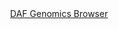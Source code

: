 <div id="DAF_Genomics_Browser" align="center">
  <a href="https://ink-blot.github.io/?sessionURL=blob:zZVbb6M4GIb_yspXuxIhNocQcjdJ2tKcmiaZNM1ohAwYcAI2wQ40qfrfx80204sdqe1qD5UQwuY1_r73fSweQUVKQTkDHWDoyNZtoAGR8nqO8yIjE5wTAToxzgTRQEliUhIWEtB5BDEWEn.djdTCVMpCdJrNCMeNhDCe01DowtRx0RB8L1OipA1Dxzk.coZroYc8V2KJmzgrUs4Eb.IwJEI0YLMgLPFrrG7nd_7pk8TP95mkp119VYQqLNJjrKqlLCIPbxTynp0TxzO3Y6NY2w.3rH2Bvsr7wxzzy6B7XIZ3m5t6tOvNoulqOLiKBV1UpG9l7peUtuB17k2SfVk0I2_m3ac7zHvQuHa5uRms7OL2yqvqybBnGOuLwKsuj5t7aDp95KFJMr.yB2aSiO423hljqRqi4EkDGQ_3ynYQpiVyOrYG25Zm2W7j.cnWXNtVbZecgs637xqQJQ63Sv3tEchDobIBguz2p5g0wMuIlKDTcCF0kOsatuVY0HXRk_YI9mX2D4eXY6bSoD6JqPQjLnXBS6lySuLY1JOjqiem2Sk7tfHb4ncLY17mWCrp85Qav_iAGeMSy2e6NZASmqRK48Cfrpj_jgs_wZ3PZm2jjdy26SNfdS7V6Yl8wQqhq9L0Koz_YsqH134i.hdJuJzG3nK9q1sId_ly.zDmDyN3De_EBC1GqXmzXqEuyup81r1Y9vrdejg9klkrZ2M0nW10GdDX1D_u4hkCNfPKQIVLiplUExUVNKAZlYc7ZRqvQQc5rmNoIOQZVzSAMgl.h9pv6kI2_OP18Fj_CybPwWZ_G5Rfrf5EqFj2pUzhhg0RNSx4Ey8WQb6u7qnZhje7ATlOndI7sEPtpSYOJ_a0u1YYLSHhC2lcHVb2h1D5pZMfhwVZsOW8TYv9H9KiBzh_BxYvsk.U_6BfJuXKaMcV3y16cVbcenG7Xxv9zSpLRzMpHbhd70MokusvZlLxcTAersaj1SEo2HxhGqqjt_I_e3MO.s_h.c.Q0YTl5BT1S26tp.9PPwA-">DAF Genomics Browser</a>
</div>

